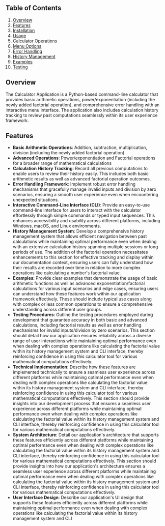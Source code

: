 ## Table of Contents
1. [Overview](#overview)
2. [Features](#features)
3. [Installation](#installation)
4. [Usage](#usage)
5. [Calculator Operations](#calculator-operations)
6. [Menu Options](#menu-options)
7. [Error Handling](#error-handling)
8. [History Management](#history-management)
9. [Examples](#examples)
10. [Testing](#testing)

## Overview
The Calculator Application is a Python-based command-line calculator that provides basic arithmetic operations, power/exponentiation (including the newly added factorial operation), and comprehensive error handling with an interactive menu interface. The application also includes calculation history tracking to review past computations seamlessly within its user experience framework.

## Features
- **Basic Arithmetic Operations**: Addition, subtraction, multiplication, division (including the newly added factorial operation)
- **Advanced Operations**: Power/exponentiation and Factorial operations for a broader range of mathematical calculations
- **Calculation History Tracking**: Record all previous computations to enable users to review their history easily. This includes both basic arithmetic results as well as advanced factorial operation outcomes.
- **Error Handling Framework**: Implement robust error handling mechanisms that gracefully manage invalid inputs and division by zero scenarios, ensuring a smooth user experience even when encountering unexpected situations.
- **Interactive Command-Line Interface (CLI)**: Provide an easy-to-use command-line interface for users to interact with the calculator effortlessly through simple commands or typed input sequences. This enhances accessibility and usability across different platforms, including Windows, macOS, and Linux environments.
- **History Management System**: Develop a comprehensive history management system that allows efficient navigation between past calculations while maintaining optimal performance even when dealing with an extensive calculation history spanning multiple sessions or long periods of use. The addition of the factorial operation necessitates enhancements to this section for effective tracking and display within our documentation context, ensuring users can fully understand how their results are recorded over time in relation to more complex operations like calculating a number's factorial value.
- **Examples**: Provide clear examples that demonstrate the usage of basic arithmetic functions as well as advanced exponentiation/factorial calculations for various input scenarios and edge cases, ensuring users can understand how these features work within our application framework effectively. These should include typical use cases along with complex or less common operations to ensure a comprehensive understanding across different user groups.
- **Testing Procedures**: Outline the testing procedures employed during development that guarantee accuracy in both basic and advanced calculations, including factorial results as well as error handling mechanisms for invalid inputs/division by zero scenarios. This section should detail how our application ensures reliability across a diverse range of user interactions while maintaining optimal performance even when dealing with complex operations like calculating the factorial value within its history management system and CLI interface, thereby reinforcing confidence in using this calculator tool for various mathematical computations effectively.
- **Technical Implementation**: Describe how these features are implemented technically to ensure a seamless user experience across different platforms while maintaining optimal performance even when dealing with complex operations like calculating the factorial value within its history management system and CLI interface, thereby reinforcing confidence in using this calculator tool for various mathematical computations effectively. This section should provide insights into our development process that ensures a seamless user experience across different platforms while maintaining optimal performance even when dealing with complex operations like calculating the factorial value within its history management system and CLI interface, thereby reinforcing confidence in using this calculator tool for various mathematical computations effectively.
- **System Architecture**: Detail our application's architecture that supports these features efficiently across different platforms while maintaining optimal performance even when dealing with complex operations like calculating the factorial value within its history management system and CLI interface, thereby reinforcing confidence in using this calculator tool for various mathematical computations effectively. This section should provide insights into how our application's architecture ensures a seamless user experience across different platforms while maintaining optimal performance even when dealing with complex operations like calculating the factorial value within its history management system and CLI interface, thereby reinforcing confidence in using this calculator tool for various mathematical computations effectively.
- **User Interface Design**: Describe our application's UI design that supports these features efficiently across different platforms while maintaining optimal performance even when dealing with complex operations like calculating the factorial value within its history management system and CLI